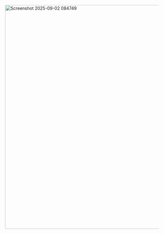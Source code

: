 <img width="1261" height="733" alt="Screenshot 2025-09-02 084749" src="https://github.com/user-attachments/assets/acff8d62-8256-49c4-aeda-16eb34857d43" />
